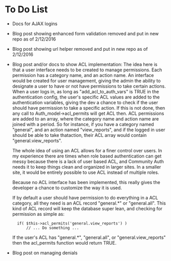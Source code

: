 To Do List
==========

* Docs for AJAX logins

* Blog post showing enhanced form validation removed and put in new repo as of 2/12/2016

* Blog post showing url helper removed and put in new repo as of 2/12/2016

* Blog post and/or docs to show ACL implementation:
	The idea here is that a user interface needs to be created to manage permissions.
	Each permission has a category name, and an action name.
	An interface would be created for user management, giving the admin the 
	ability to designate a user to have or not have permissions to take certain
	actions. When a user logs in, as long as "add_acl_to_auth_vars" is TRUE in the 
	authentication config, the user's specific ACL values are added 
	to the authentication variables, giving the dev a chance to check if 
	the user should have permission to take a specific action. If this is
	not done, then any call to Auth_model->acl_permits will get ACL then.
	ACL permissions are added to an array, where the category name and action 
	name are joined with a period. So for instance, if you have a category named 
	"general", and an action named "view_reports", and if the logged in user should 
	be able to take thataction, their ACL array would contain "general.view_reports".

	The whole idea of using an ACL allows for a finer control over users. In 
	my experience there are times when role based authentication can get messy 
	because there is a lack of user based ACL, and Community Auth needs it 
	to keep things clean and organized in larger sites. In a smaller site, it 
	would be entirely possible to use ACL instead of multiple roles.

	Because no ACL interface has been implemented, this really gives the developer 
	a chance to customize the way it is used. 

	If by default a user should have permission to do everything in a ACL category, 
	all they need is an ACL record "general.*" or "general.all". This kind of ACL
	record will keep the database super lean, and checking for permission as simple as:

		if( $this->acl_permits('general.view_reports') )
			// ... Do something ...

	If the user's ACL has "general.*", "general.all", or "general.view_reports" 
	then the acl_permits function would return TRUE.

* Blog post on managing denials